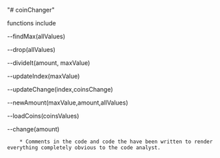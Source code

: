 "# coinChanger" 

functions include 

--findMax(allValues)

--drop(allValues)

--divideIt(amount, maxValue)

--updateIndex(maxValue)

--updateChange(index,coinsChange)

--newAmount(maxValue,amount,allValues)

--loadCoins(coinsValues)

--change(amount)

		* Comments in the code and code the have been written to render everything completely obvious to the code analyst.
